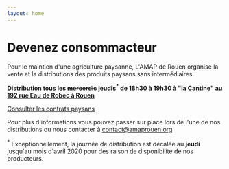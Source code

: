 ```yaml
---
layout: home
---
```


# Devenez consommacteur

Pour le maintien d'une agriculture paysanne,  L'AMAP de Rouen organise la vente et la distributions des produits paysans sans intermédiaires.

**Distribution tous les ~~mercerdis~~ jeudis<sup>*</sup> de 18h30 à 19h30 à "[la Cantine](http://lacantinerouen.fr)" au [192 rue Eau de Robec à Rouen](https://www.google.fr/maps/place/La+Cantine/@49.4415723,1.0973427,17z/data=!4m12!1m6!3m5!1s0x47e0dc2bb55e0a75:0x86a03c89a2500d8b!2sLa+Cantine!8m2!3d49.4415723!4d1.0995314!3m4!1s0x47e0dc2bb55e0a75:0x86a03c89a2500d8b!8m2!3d49.4415723!4d1.0995314?hl=fr)**

[Consulter les contrats paysans](https://github.com/amaprouen/Contrats)

Pour plus d'informations vous pouvez passer sur place lors de l'une de nos distributions ou nous contacter à <contact@amaprouen.org>

<sup>*</sup> Exceptionnellement, la journée de distribution est décalée au **jeudi** jusqu'au mois d'avril 2020 pour des raison de disponibilité de nos producteurs.